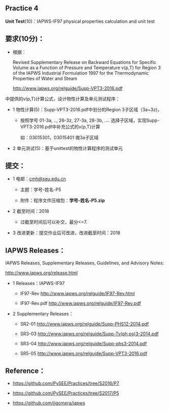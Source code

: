 
## Practice 4

**Unit Test**(10)：IAPWS-IF97 physical properties calculation and unit test  

## 要求(10分)：

* 根据：
     
     Revised Supplementary Release on Backward Equations for Specific Volume
      as a Function of Pressure and Temperature v(p,T)
     for Region 3 of the IAPWS Industrial Formulation 1997 for the 
     Thermodynamic Properties of Water and Steam

     http://www.iapws.org/relguide/Supp-VPT3-2016.pdf

 中提供的v(p,T)计算公式，设计物性计算及单元测试程序：

 * 1 物性计算(5)：Supp-VPT3-2016.pdf中划分的Region 3子区域（3a~3z)，

    * 按照学号 01-3a, .., 26-3z, 27-3a, 28-3b, ....  选择子区域，实现Supp-VPT3-2016.pdf中补充公式的v(p,T)计算

       如：03015301，03015401 做3a子区域

 * 2 单元测试(5)：基于unittest的物性计算程序的测试单元
 
## 提交：

* 1 电邮：cmh@seu.edu.cn 
    
  * 主题：学号-姓名-P5
    
  * 附件：程序文件压缩包：**学号-姓名-P5.zip**

* 2 截至时间：2018

  * 过截至时间后可以补交，最分<=7.

* 3 改进更新：提交作业后可改进，改进截至时间：2018

## IAPWS Releases： 

IAPWS Releases, Supplementary Releases, Guidelines, and Advisory Notes:

http://www.iapws.org/release.html
              
* 1 Releases：IAPWS-IF97
           
  * IF97-Rev http://www.iapws.org/relguide/IF97-Rev.html
            
  * IF97-Rev.pdf  http://www.iapws.org/relguide/IF97-Rev.pdf

 * 2 Supplementary Releases：
      
   * SR2-01 http://www.iapws.org/relguide/Supp-PHS12-2014.pdf
        
   * SR3-03 http://www.iapws.org/relguide/Supp-Tv(ph,ps)3-2014.pdf
        
   * SR3-04 http://www.iapws.org/relguide/Supp-phs3-2014.pdf
        
   * SR5-05 http://www.iapws.org/relguide/Supp-VPT3-2016.pdf

## Reference：

* https://github.com/PySEE/Practices/tree/S2016/P7

* https://github.com/PySEE/Practices/tree/S2017/P5

* https://github.com/jjgomera/iapws

